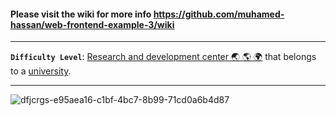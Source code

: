 #### Please visit the wiki for more info https://github.com/muhamed-hassan/web-frontend-example-3/wiki

***

**`Difficulty Level`**: [Research and development center 🌏 🌎 🌍](https://en.wikipedia.org/wiki/Research_and_development) that belongs to a [university](https://en.wikipedia.org/wiki/University).

***

![dfjcrgs-e95aea16-c1bf-4bc7-8b99-71cd0a6b4d87](https://github.com/user-attachments/assets/8c840d00-e242-486b-95a7-83da4558f751)


